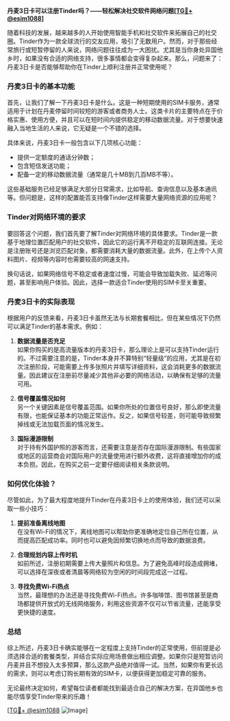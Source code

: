 **丹麦3日卡可以注册Tinder吗？——轻松解决社交软件网络问题[[TG💪+ @esim1088](https://t.me/s/esim1088)]**

随着科技的发展，越来越多的人开始使用智能手机和社交软件来拓展自己的社交圈。Tinder作为一款全球流行的交友应用，吸引了无数用户。然而，对于那些经常旅行或短暂停留的人来说，网络问题往往成为一大困扰。尤其是当你身处异国他乡时，如果没有合适的网络支持，很多事情都会变得复杂起来。那么，问题来了：丹麦3日卡是否能够帮助你在Tinder上顺利注册并正常使用呢？

### **丹麦3日卡的基本功能**

首先，让我们了解一下丹麦3日卡是什么。这是一种短期使用的SIM卡服务，通常适用于计划在丹麦停留时间较短的游客或者商务人士。这类卡片的主要特点在于价格实惠、使用方便，并且可以在短时间内提供稳定的移动数据流量。对于想要快速融入当地生活的人来说，它无疑是一个不错的选择。

具体来说，丹麦3日卡一般包含以下几项核心功能：
- 提供一定额度的通话分钟数；
- 包含短信发送功能；
- 配备一定的移动数据流量（通常是几十MB到几百MB不等）。

这些基础服务已经足够满足大部分日常需求，比如导航、查询信息以及基本通讯等。但问题是，这样的配置能否支持像Tinder这样需要大量网络资源的应用呢？

### **Tinder对网络环境的要求**

要回答这个问题，我们首先要了解Tinder对网络环境的具体要求。Tinder是一款基于地理位置匹配用户的社交软件，因此它的运行离不开稳定的互联网连接。无论是注册账号还是浏览匹配对象，都需要消耗大量的数据流量。此外，在上传个人资料图片、视频等内容时也需要较高的网速支持。

换句话说，如果网络信号不稳定或者速度过慢，可能会导致加载失败、延迟等问题，甚至影响用户体验。因此，选择一款适合Tinder使用的SIM卡至关重要。

### **丹麦3日卡的实际表现**

根据用户的反馈来看，丹麦3日卡虽然无法与长期套餐相比，但在某些情况下仍然可以满足Tinder的基本需求。例如：

1. **数据流量是否充足**  
   如果你购买的是高流量版本的丹麦3日卡，那么理论上是可以支持Tinder运行的。不过需要注意的是，Tinder本身并不算特别“轻量级”的应用，尤其是在初次注册阶段，可能需要上传多张照片并填写详细资料，这会消耗更多的数据流量。因此建议在注册前尽量减少其他非必要的网络活动，以确保有足够的流量可用。

2. **信号覆盖情况如何**  
   另一个关键因素是信号覆盖范围。如果你所处的位置信号良好，那么即使流量有限，也能保证基本的功能正常运作。反之，如果信号较差，则可能导致频繁掉线或无法加载页面的情况发生。

3. **国际漫游限制**  
   对于持有外国护照的游客而言，还需要注意是否存在国际漫游限制。有些国家或地区的运营商会对国际用户的流量使用进行额外收费，这将直接增加你的成本负担。因此，在购买之前一定要仔细阅读相关条款说明。

### **如何优化体验？**

尽管如此，为了最大程度地提升Tinder在丹麦3日卡上的使用体验，我们还可以采取一些小技巧：

1. **提前准备离线地图**  
   在没有Wi-Fi的情况下，离线地图可以帮助你更准确地定位自己所在位置，从而提高匹配成功率。同时也可以避免因频繁切换地点而导致的数据浪费。

2. **合理规划内容上传时机**  
   如前所述，注册初期需要上传大量照片和信息。为了避免高峰时段造成拥堵，可以选择在深夜或者清晨等网络较为空闲的时间段完成这一过程。

3. **寻找免费Wi-Fi热点**  
   当然，最理想的办法还是寻找免费Wi-Fi热点。许多咖啡馆、图书馆甚至是商场都提供开放式的无线网络服务，利用这些资源不仅可以节省流量，还能享受更快捷的速度。

### **总结**

综上所述，丹麦3日卡确实能够在一定程度上支持Tinder的正常使用，但前提是必须选择合适的套餐类型，并结合实际应用场景做出相应调整。如果你只是短暂访问丹麦并且不想投入太多预算，那么这款产品绝对值得一试。当然，如果你有更长远的需求，则可以考虑订购长期有效的SIM卡，以便获得更加稳定可靠的服务。

无论最终决定如何，希望每位读者都能找到最适合自己的解决方案，在异国他乡也能尽情享受Tinder带来的乐趣！

[[TG💪+ @esim1088](https://t.me/s/esim1088) ![Image](https://i.postimg.cc/4NQfJmqS/Snipaste-2025-05-13-00-14-12.png)]